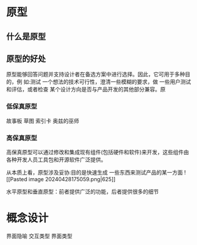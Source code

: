 # 原型

## 什么是原型

## 原型的好处

 原型能够回答问题并支持设计者在备选方案中进行选择。因此，它可用于多种目的，例 如:测试 一个想法的技术可行性，澄清一些模糊的要求，做 一些用户测试和评估，或者检查 某个设计方向是否与产品开发的其他部分兼容。原

### 低保真原型
故事板
草图
索引卡
奥兹的巫师

### 高保真原型
高保真原型可以通过修改和集成现有组件(包括硬件和软件)来开发，这些组件由 各种开发人员工具包和开源软件广泛提供。

从本质上看，原型涉及妥协:目的是快速生成 一些东西来测试产品的某一方面
![[Pasted image 20240428175059.png|625]]


水平原型和垂直原型：前者提供广泛的功能，后者提供很多的细节

# 概念设计

界面隐喻
交互类型
界面类型